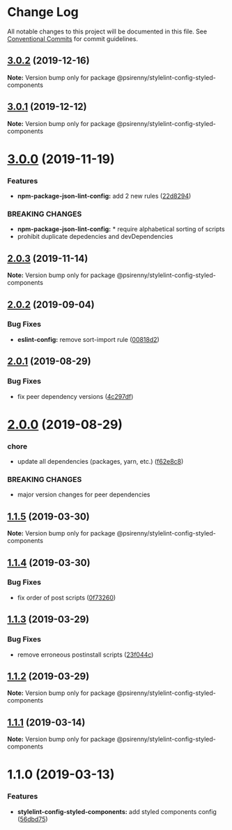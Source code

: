 # Change Log

All notable changes to this project will be documented in this file.
See [Conventional Commits](https://conventionalcommits.org) for commit guidelines.

## [3.0.2](http://github.com/psirenny/monorepo/tree/master/packages/stylelint-config-styled-components/compare/@psirenny/stylelint-config-styled-components@3.0.1...@psirenny/stylelint-config-styled-components@3.0.2) (2019-12-16)

**Note:** Version bump only for package @psirenny/stylelint-config-styled-components





## [3.0.1](http://github.com/psirenny/monorepo/tree/master/packages/stylelint-config-styled-components/compare/@psirenny/stylelint-config-styled-components@3.0.0...@psirenny/stylelint-config-styled-components@3.0.1) (2019-12-12)

**Note:** Version bump only for package @psirenny/stylelint-config-styled-components





# [3.0.0](http://github.com/psirenny/monorepo/tree/master/packages/stylelint-config-styled-components/compare/@psirenny/stylelint-config-styled-components@2.0.3...@psirenny/stylelint-config-styled-components@3.0.0) (2019-11-19)


### Features

* **npm-package-json-lint-config:** add 2 new rules ([22d8294](http://github.com/psirenny/monorepo/tree/master/packages/stylelint-config-styled-components/commit/22d82944175374b223c9b531d0e612c66755c8fe))


### BREAKING CHANGES

* **npm-package-json-lint-config:** * require alphabetical sorting of scripts
* prohibit duplicate depedencies and devDependencies





## [2.0.3](http://github.com/psirenny/monorepo/tree/master/packages/stylelint-config-styled-components/compare/@psirenny/stylelint-config-styled-components@2.0.2...@psirenny/stylelint-config-styled-components@2.0.3) (2019-11-14)

**Note:** Version bump only for package @psirenny/stylelint-config-styled-components





## [2.0.2](http://github.com/psirenny/monorepo/tree/master/packages/stylelint-config-styled-components/compare/@psirenny/stylelint-config-styled-components@2.0.1...@psirenny/stylelint-config-styled-components@2.0.2) (2019-09-04)


### Bug Fixes

* **eslint-config:** remove sort-import rule ([00818d2](http://github.com/psirenny/monorepo/tree/master/packages/stylelint-config-styled-components/commit/00818d2))





## [2.0.1](http://github.com/psirenny/monorepo/tree/master/packages/stylelint-config-styled-components/compare/@psirenny/stylelint-config-styled-components@2.0.0...@psirenny/stylelint-config-styled-components@2.0.1) (2019-08-29)


### Bug Fixes

* fix peer dependency versions ([4c297df](http://github.com/psirenny/monorepo/tree/master/packages/stylelint-config-styled-components/commit/4c297df))





# [2.0.0](http://github.com/psirenny/monorepo/tree/master/packages/stylelint-config-styled-components/compare/@psirenny/stylelint-config-styled-components@1.3.0...@psirenny/stylelint-config-styled-components@2.0.0) (2019-08-29)


### chore

* update all dependencies (packages, yarn, etc.) ([f62e8c8](http://github.com/psirenny/monorepo/tree/master/packages/stylelint-config-styled-components/commit/f62e8c8))


### BREAKING CHANGES

* major version changes for peer dependencies





## [1.1.5](https://github.com/psirenny/monorepo/tree/master/packages/stylelint-config-styled-components/compare/@psirenny/stylelint-config-styled-components@1.1.4...@psirenny/stylelint-config-styled-components@1.1.5) (2019-03-30)

**Note:** Version bump only for package @psirenny/stylelint-config-styled-components





## [1.1.4](https://github.com/psirenny/monorepo/tree/master/packages/stylelint-config-styled-components/compare/@psirenny/stylelint-config-styled-components@1.1.3...@psirenny/stylelint-config-styled-components@1.1.4) (2019-03-30)


### Bug Fixes

* fix order of post scripts ([0f73260](https://github.com/psirenny/monorepo/tree/master/packages/stylelint-config-styled-components/commit/0f73260))





## [1.1.3](https://github.com/psirenny/monorepo/tree/master/packages/stylelint-config-styled-components/compare/@psirenny/stylelint-config-styled-components@1.1.2...@psirenny/stylelint-config-styled-components@1.1.3) (2019-03-29)


### Bug Fixes

* remove erroneous postinstall scripts ([23f044c](https://github.com/psirenny/monorepo/tree/master/packages/stylelint-config-styled-components/commit/23f044c))





## [1.1.2](https://github.com/psirenny/monorepo/tree/master/packages/stylelint-config-styled-components/compare/@psirenny/stylelint-config-styled-components@1.1.1...@psirenny/stylelint-config-styled-components@1.1.2) (2019-03-29)

**Note:** Version bump only for package @psirenny/stylelint-config-styled-components





## [1.1.1](https://github.com/psirenny/monorepo/tree/master/packages/stylelint-config-styled-components/compare/@psirenny/stylelint-config-styled-components@1.1.0...@psirenny/stylelint-config-styled-components@1.1.1) (2019-03-14)

**Note:** Version bump only for package @psirenny/stylelint-config-styled-components





# 1.1.0 (2019-03-13)


### Features

* **stylelint-config-styled-components:** add styled components config ([56dbd75](https://github.com/psirenny/monorepo/tree/master/packages/stylelint-config-styled-components/commit/56dbd75))
